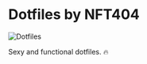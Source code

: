 # Dotfiles by NFT404

![Dotfiles](https://i.ibb.co/hVhb8MQ/dot.png)

Sexy and functional dotfiles. 🔥
